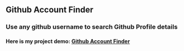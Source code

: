 <h2>Github Account Finder</h2>
<h3>Use any github username to search Github Profile details</h3>
<h4>Here is my project demo: <a href="https://cseruhul.github.io/githubaccountfinder/">Github Account Finder</a></h4>
